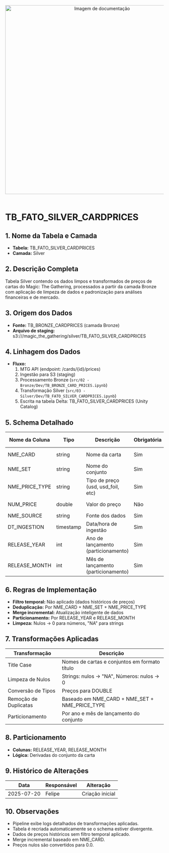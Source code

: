 <div align="center">
<!-- Imagem ilustrativa da tabela (adicione o link abaixo) -->
<img src="https://i.postimg.cc/jjvN23QK/remote-image.png" alt="Imagem de documentação" width="600"/>
</div>
<br>

# TB_FATO_SILVER_CARDPRICES

## 1. Nome da Tabela e Camada
- **Tabela:** TB_FATO_SILVER_CARDPRICES
- **Camada:** Silver

## 2. Descrição Completa
Tabela Silver contendo os dados limpos e transformados de preços de cartas do Magic: The Gathering, processados a partir da camada Bronze com aplicação de limpeza de dados e padronização para análises financeiras e de mercado.

## 3. Origem dos Dados
- **Fonte:** TB_BRONZE_CARDPRICES (camada Bronze)
- **Arquivo de staging:** s3://<bucket>/magic_the_gathering/silver/TB_FATO_SILVER_CARDPRICES

## 4. Linhagem dos Dados
- **Fluxo:**  
  1. MTG API (endpoint: /cards/{id}/prices)  
  2. Ingestão para S3 (staging)  
  3. Processamento Bronze (`src/02 - Bronze/Dev/TB_BRONZE_CARD_PRICES.ipynb`)  
  4. Transformação Silver (`src/03 - Silver/Dev/TB_FATO_SILVER_CARDPRICES.ipynb`)  
  5. Escrita na tabela Delta: TB_FATO_SILVER_CARDPRICES (Unity Catalog)

## 5. Schema Detalhado
| Nome da Coluna   | Tipo    | Descrição                        | Obrigatória | Chave | Regra de Preenchimento         |
|------------------|---------|----------------------------------|-------------|-------|-------------------------------|
| NME_CARD         | string  | Nome da carta                    | Sim         | Sim   | Title case, sem acentos        |
| NME_SET          | string  | Nome do conjunto                 | Sim         | Não   | Title case, sem acentos        |
| NME_PRICE_TYPE   | string  | Tipo de preço (usd, usd_foil, etc) | Sim      | Não   | Lower case                     |
| NUM_PRICE        | double  | Valor do preço                   | Não         | Não   | Decimal com 2 casas            |
| NME_SOURCE       | string  | Fonte dos dados                  | Sim         | Não   |             |
| DT_INGESTION     | timestamp | Data/hora de ingestão           | Sim         | Não   |                               |
| RELEASE_YEAR     | int     | Ano de lançamento (particionamento) | Sim     | Não   | Derivado de NME_SET           |
| RELEASE_MONTH    | int     | Mês de lançamento (particionamento) | Sim     | Não   | Derivado de NME_SET           |

## 6. Regras de Implementação
- **Filtro temporal:** Não aplicado (dados históricos de preços)
- **Deduplicação:** Por NME_CARD + NME_SET + NME_PRICE_TYPE
- **Merge incremental:** Atualização inteligente de dados
- **Particionamento:** Por RELEASE_YEAR e RELEASE_MONTH
- **Limpeza:** Nulos → 0 para números, "NA" para strings

## 7. Transformações Aplicadas
| Transformação | Descrição |
|---------------|-----------|
| Title Case | Nomes de cartas e conjuntos em formato título |
| Limpeza de Nulos | Strings: nulos → "NA", Números: nulos → 0 |
| Conversão de Tipos | Preços para DOUBLE |
| Remoção de Duplicatas | Baseado em NME_CARD + NME_SET + NME_PRICE_TYPE |
| Particionamento | Por ano e mês de lançamento do conjunto |

## 8. Particionamento
- **Colunas:** RELEASE_YEAR, RELEASE_MONTH
- **Lógica:** Derivadas do conjunto da carta

## 9. Histórico de Alterações
| Data       | Responsável | Alteração                |
|------------|-------------|--------------------------|
| 2025-07-20 | Felipe      | Criação inicial          |

## 10. Observações
- Pipeline exibe logs detalhados de transformações aplicadas.
- Tabela é recriada automaticamente se o schema estiver divergente.
- Dados de preços históricos sem filtro temporal aplicado.
- Merge incremental baseado em NME_CARD.
- Preços nulos são convertidos para 0.0. 
